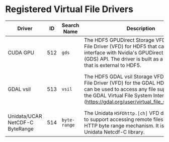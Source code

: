 # Registered Virtual File Drivers

| Driver | ID  | Search Name | Description | URL | Contact |
| ---    | --- | ---         | ---         | --- | ---     |
| CUDA GPU  | 512 | `gds`  | The HDF5 GPUDirect Storage VFD is a Virtual File Driver (VFD) for HDF5 that can be used to interface with Nvidia's GPUDirect Storage (GDS) API. The driver is built as a plugin library that is external to HDF5.| https://github.com/hpc-io/vfd-gds	| Suren Byna (sbyna at lbl dot gov) |
| GDAL vsil |	513	| `vsil` | The HDF5 GDAL vsil Storage VFD is a Virtual File Driver (VFD) for the GDAL HDF5 driver that can be used to access any file supported by the GDAL Virtual File System Interface (https://gdal.org/user/virtual_file_systems.html). | https://github.com/OSGeo/gdal/blob/master/frmts/hdf5/hdf5vfl.h | Even Rouault (even dot rouault at spatialys dot com) |
| Unidata/UCAR NetCDF-C ByteRange |	514 |	`byte-range` | The Unidata `H5FDhttp.[ch]` VFD driver is used to support accessing remote files using the HTTP byte range mechanism. It is part of the Unidata Netcdf-C library. | https://github.com/Unidata/netcdf-c/blob/main/libhdf5/H5FDhttp.c	| Dennis Heimbigner (dmh at ucar.edu) |
